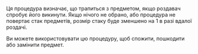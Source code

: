 Ця процедура визначає, що трапиться з предметом, якщо роздавач спробує його викинути. Якщо нічого не обрано, або процедура не повертає стак предметів, розмір стаку буде зменшено на 1 в разі вдалої роздачі.

Ви можете використовувати цю процедуру, щоб спожити, пошкодити або замінити предмет.
